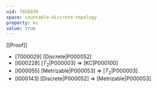 ```yaml
---
uid: T026830
space: countable-discrete-topology
property: kc
value: true
---
```

[[Proof]]

* [T000029] [Discrete|P000052]
* [I000228] [$T_2$|P000003] => [KC|P000100]
* [I000055] [Metrizable|P000053] => [$T_2$|P000003]
* [I000143] [Discrete|P000052] => [Metrizable|P000053]

